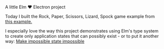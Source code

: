 A little Elm :heart: Electron project

Today I built the Rock, Paper, Scissors, Lizard, Spock game example from [this example.](https://alpacaaa.net/blog/post/elm-rock-paper-scissors-beginner/)

I especially love the way this project demonstrates using Elm's type system to create only application states that can possibly exist - or to put it another way: [Make impossible state impossible](https://www.youtube.com/watch?v=IcgmSRJHu_8)
